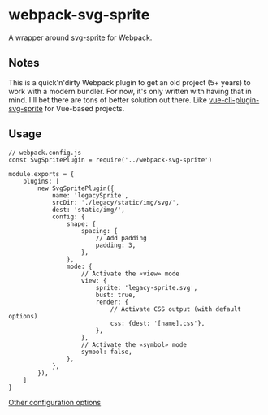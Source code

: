 # webpack-svg-sprite
A wrapper around [svg-sprite](https://jkphl.github.io/svg-sprite/) for Webpack. 

## Notes
This is a quick'n'dirty Webpack plugin to get an old project (5+ years) to work with a modern bundler. For now, it's only written with having that in mind. I'll bet there are tons of better solution out there. Like [vue-cli-plugin-svg-sprite](https://github.com/swisnl/vue-cli-plugin-svg-sprite) for Vue-based projects.

## Usage
```
// webpack.config.js
const SvgSpritePlugin = require('../webpack-svg-sprite')

module.exports = {
    plugins: [
        new SvgSpritePlugin({
            name: 'legacySprite',
            srcDir: './legacy/static/img/svg/',
            dest: 'static/img/',
            config: {
                shape: {
                    spacing: {
                        // Add padding
                        padding: 3,
                    },
                },
                mode: {
                    // Activate the «view» mode
                    view: {
                        sprite: 'legacy-sprite.svg',
                        bust: true,
                        render: {
                            // Activate CSS output (with default options)
                            css: {dest: '[name].css'},
                        },
                    },
                    // Activate the «symbol» mode
                    symbol: false,
                },
            },
        }),
    ]
}
```

[Other configuration options](https://github.com/jkphl/svg-sprite/blob/master/docs/configuration.md)
